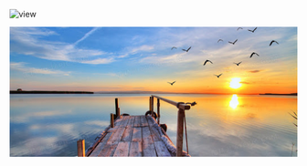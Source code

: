 ![view](https://user-images.githubusercontent.com/91170816/134281739-b8444bcd-2b8e-40d1-bca2-0e3e26368856.jpg)

![背景](view.jpg)
